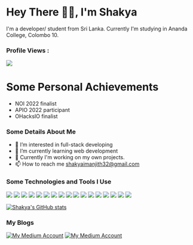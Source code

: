 # Hey There 👋👋, I'm Shakya
I'm a developer/ student from Sri Lanka. Currently I'm studying in Ananda College, Colombo 10.

### Profile Views :<br>
  <img src="https://profile-counter.glitch.me/shakyapeiris/count.svg" />
  
# Some Personal Achievements
- NOI 2022 finalist
- APIO 2022 participant
- OHacksIO finalist

### Some Details About Me
- 👀 I’m interested in full-stack developing
- 🌱 I’m currently learning web development
- 💞️ Currently I'm working on my own projects.
- 📫 How to reach me shakyaimanjith32@gmail.com

### Some Technologies and Tools I Use
<img src="https://img.shields.io/badge/c++%20-%2300599C.svg?&style=for-the-badge&logo=c%2B%2B&logoColor=white">   <img src="https://img.shields.io/badge/python%20-%2314354C.svg?&style=for-the-badge&logo=python&logoColor=white"> <img src="https://img.shields.io/badge/Node.js-43853D?style=for-the-badge&logo=node.js&logoColor=white"> <img src="https://img.shields.io/badge/TypeScript-007ACC?style=for-the-badge&logo=typescript&logoColor=white"> <img src="https://img.shields.io/badge/MongoDB-4EA94B?style=for-the-badge&logo=mongodb&logoColor=white"> <img src="https://img.shields.io/badge/javascript%20-%23323330.svg?&style=for-the-badge&logo=javascript&logoColor=%23F7DF1E">   <img src="https://img.shields.io/badge/html5%20-%23E34F26.svg?&style=for-the-badge&logo=html5&logoColor=white">   <img src="https://img.shields.io/badge/css3%20-%231572B6.svg?&style=for-the-badge&logo=css3&logoColor=white">   <img src="https://img.shields.io/badge/react%20-%2320232a.svg?&style=for-the-badge&logo=react&logoColor=%2361DAFB">  <img src="https://img.shields.io/badge/Angular-DD0031?style=for-the-badge&logo=angular&logoColor=white"> <img src="https://img.shields.io/badge/bootstrap%20-%23563D7C.svg?&style=for-the-badge&logo=bootstrap&logoColor=white"> <img src="https://img.shields.io/badge/Django-092E20?style=for-the-badge&logo=django&logoColor=white"> <img src="https://img.shields.io/badge/Flask-000000?style=for-the-badge&logo=flask&logoColor=white">  <img src="https://img.shields.io/badge/git%20-%23F05033.svg?&style=for-the-badge&logo=git&logoColor=white"/> <img src="https://img.shields.io/badge/Docker-007ACC?style=for-the-badge&logo=docker&logoColor=white"> <img src="https://img.shields.io/badge/Github%20CI%20CD-007ACC?style=for-the-badge&logo=github-actions&logoColor=white">   <img src="http://img.shields.io/badge/-VS%20Code-000000?style=for-the-badge&logo=Visual-studio-code&logoColor=blue"> 

[![Shakya's GitHub stats](https://github-readme-stats.vercel.app/api?username=shakyapeiris&show_icons=true)](https://github.com/shakyapeiris/github-readme-stats)

### My Blogs
[![My Medium Account](https://img.shields.io/badge/Medium-12100E?style=for-the-badge&logo=medium&logoColor=white)](https://shakyapeiris.medium.com/)
[![My Medium Account](https://img.shields.io/badge/dev.to-0A0A0A?style=for-the-badge&logo=dev.to&logoColor=white)](https://dev.to/shakyapeiris)
	

<!---
shakyapeiris/shakyapeiris is a ✨ special ✨ repository because its `README.md` (this file) appears on your GitHub profile.
You can click the Preview link to take a look at your changes.
--->
